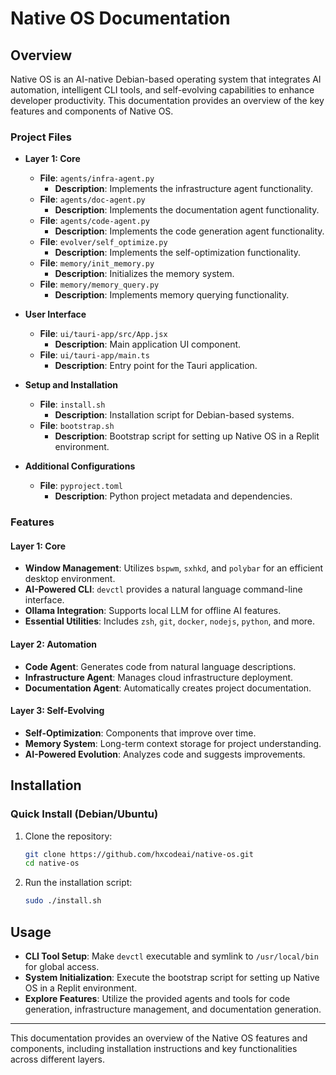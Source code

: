 # Native OS Documentation

## Overview

Native OS is an AI-native Debian-based operating system that integrates AI automation, intelligent CLI tools, and self-evolving capabilities to enhance developer productivity. This documentation provides an overview of the key features and components of Native OS.

### Project Files

- **Layer 1: Core**
  - **File**: `agents/infra-agent.py`
    - **Description**: Implements the infrastructure agent functionality.
  - **File**: `agents/doc-agent.py`
    - **Description**: Implements the documentation agent functionality.
  - **File**: `agents/code-agent.py`
    - **Description**: Implements the code generation agent functionality.
  - **File**: `evolver/self_optimize.py`
    - **Description**: Implements the self-optimization functionality.
  - **File**: `memory/init_memory.py`
    - **Description**: Initializes the memory system.
  - **File**: `memory/memory_query.py`
    - **Description**: Implements memory querying functionality.

- **User Interface**
  - **File**: `ui/tauri-app/src/App.jsx`
    - **Description**: Main application UI component.
  - **File**: `ui/tauri-app/main.ts`
    - **Description**: Entry point for the Tauri application.

- **Setup and Installation**
  - **File**: `install.sh`
    - **Description**: Installation script for Debian-based systems.
  - **File**: `bootstrap.sh`
    - **Description**: Bootstrap script for setting up Native OS in a Replit environment.

- **Additional Configurations**
  - **File**: `pyproject.toml`
    - **Description**: Python project metadata and dependencies.

### Features

#### Layer 1: Core

- **Window Management**: Utilizes `bspwm`, `sxhkd`, and `polybar` for an efficient desktop environment.
- **AI-Powered CLI**: `devctl` provides a natural language command-line interface.
- **Ollama Integration**: Supports local LLM for offline AI features.
- **Essential Utilities**: Includes `zsh`, `git`, `docker`, `nodejs`, `python`, and more.

#### Layer 2: Automation

- **Code Agent**: Generates code from natural language descriptions.
- **Infrastructure Agent**: Manages cloud infrastructure deployment.
- **Documentation Agent**: Automatically creates project documentation.

#### Layer 3: Self-Evolving

- **Self-Optimization**: Components that improve over time.
- **Memory System**: Long-term context storage for project understanding.
- **AI-Powered Evolution**: Analyzes code and suggests improvements.

## Installation

### Quick Install (Debian/Ubuntu)

1. Clone the repository:
   ```bash
   git clone https://github.com/hxcodeai/native-os.git
   cd native-os
   ```

2. Run the installation script:
   ```bash
   sudo ./install.sh
   ```

## Usage

- **CLI Tool Setup**: Make `devctl` executable and symlink to `/usr/local/bin` for global access.
- **System Initialization**: Execute the bootstrap script for setting up Native OS in a Replit environment.
- **Explore Features**: Utilize the provided agents and tools for code generation, infrastructure management, and documentation generation.

---

This documentation provides an overview of the Native OS features and components, including installation instructions and key functionalities across different layers.